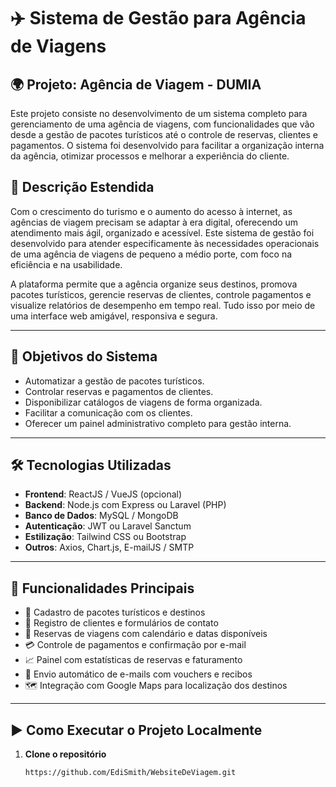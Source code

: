 # ✈️ Sistema de Gestão para Agência de Viagens

## 🌍 Projeto: Agência de Viagem - DUMIA

Este projeto consiste no desenvolvimento de um sistema completo para gerenciamento de uma agência de viagens, com funcionalidades que vão desde a gestão de pacotes turísticos até o controle de reservas, clientes e pagamentos. O sistema foi desenvolvido para facilitar a organização interna da agência, otimizar processos e melhorar a experiência do cliente.



## 📖 Descrição Estendida

Com o crescimento do turismo e o aumento do acesso à internet, as agências de viagem precisam se adaptar à era digital, oferecendo um atendimento mais ágil, organizado e acessível. Este sistema de gestão foi desenvolvido para atender especificamente às necessidades operacionais de uma agência de viagens de pequeno a médio porte, com foco na eficiência e na usabilidade.

A plataforma permite que a agência organize seus destinos, promova pacotes turísticos, gerencie reservas de clientes, controle pagamentos e visualize relatórios de desempenho em tempo real. Tudo isso por meio de uma interface web amigável, responsiva e segura.

---

## 🎯 Objetivos do Sistema

- Automatizar a gestão de pacotes turísticos.
- Controlar reservas e pagamentos de clientes.
- Disponibilizar catálogos de viagens de forma organizada.
- Facilitar a comunicação com os clientes.
- Oferecer um painel administrativo completo para gestão interna.

---

## 🛠️ Tecnologias Utilizadas

- **Frontend**: ReactJS / VueJS (opcional)
- **Backend**: Node.js com Express ou Laravel (PHP)
- **Banco de Dados**: MySQL / MongoDB
- **Autenticação**: JWT ou Laravel Sanctum
- **Estilização**: Tailwind CSS ou Bootstrap
- **Outros**: Axios, Chart.js, E-mailJS / SMTP

---

## 🧰 Funcionalidades Principais

- 🧳 Cadastro de pacotes turísticos e destinos
- 👤 Registro de clientes e formulários de contato
- 📆 Reservas de viagens com calendário e datas disponíveis
- 💳 Controle de pagamentos e confirmação por e-mail
- 📈 Painel com estatísticas de reservas e faturamento
- 📨 Envio automático de e-mails com vouchers e recibos
- 🗺️ Integração com Google Maps para localização dos destinos

---

## ▶️ Como Executar o Projeto Localmente

1. **Clone o repositório**
   ```bash[
   https://github.com/EdiSmith/WebsiteDeViagem.git
